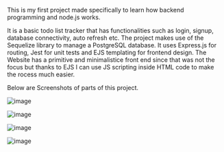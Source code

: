 This is my first project made specifically to learn how backend programming and node.js works.

It is a basic todo list tracker that has functionalities such as login, signup, database connectivity, auto refresh etc.
The project makes use of the Sequelize library to manage a PostgreSQL database.
It uses Express.js for routing, Jest for unit tests and EJS templating for frontend design.
The Website has a primitive and minimalistice front end since that was not the focus but thanks to EJS I can use JS scripting inside HTML code to make the rocess much easier.

Below are Screenshots of parts of this project.

![image](https://github.com/user-attachments/assets/681615e4-e1f3-478c-be2f-332ecde3aab4)

![image](https://github.com/user-attachments/assets/0bcdafd2-5838-4f3e-973a-ecb243ee57fa)

![image](https://github.com/user-attachments/assets/f09f6f84-b6c0-46b8-bdb1-87c16f8df209)

![image](https://github.com/user-attachments/assets/eca6ba21-0ca2-47ea-998b-fe050f975b40)


